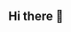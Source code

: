 ## Hi there 👋

<!--
I'm new to github, and just a beginner learning Python and so on.
I like using open source softwares such as Obisidian and Zotero, they are so multifunctional and promising.Thanks all the contributors!
Looking forward to be one of the contributors oneday!
-->
